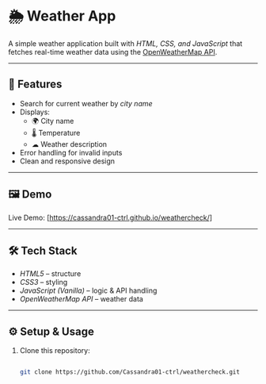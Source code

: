 # 🌦 Weather App

A simple weather application built with *HTML, CSS, and JavaScript* that fetches real-time weather data using the [OpenWeatherMap API](https://openweathermap.org/api).

---

## 🚀 Features
- Search for current weather by *city name*
- Displays:
  - 🌍 City name
  - 🌡 Temperature
  - ☁ Weather description
- Error handling for invalid inputs
- Clean and responsive design

---

## 🖼 Demo
Live Demo: [https://cassandra01-ctrl.github.io/weathercheck/]

---

## 🛠 Tech Stack
- *HTML5* – structure
- *CSS3* – styling
- *JavaScript (Vanilla)* – logic & API handling
- *OpenWeatherMap API* – weather data

---

## ⚙ Setup & Usage
1. Clone this repository:
   ```bash

   git clone https://github.com/Cassandra01-ctrl/weathercheck.git

